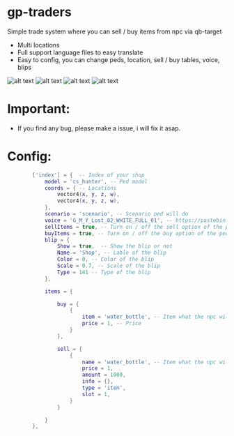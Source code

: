 # gp-traders
Simple trade system where you can sell / buy items from npc via qb-target

- Multi locations
- Full support language files to easy translate
- Easy to config, you can change peds, location, sell / buy tables, voice, blips

![alt text](https://i.imgur.com/T1AcMwk.png)
![alt text](https://i.imgur.com/tkTknzc.png)
![alt text](https://i.imgur.com/GCpkJRS.png)
![alt text](https://i.imgur.com/7QRsfAI.png)

# Important: 
- If you find any bug, please make a issue, i will fix it asap.

# Config: 

```lua
        ['index'] = {  -- Index of your shop
            model = 'cs_hunter', -- Ped model
            coords = { -- Locations
                vector4(x, y, z, w),
                vector4(x, y, z, w),
            },
            scenario = 'scenario', -- Scenario ped will do
            voice = 'G_M_Y_Lost_02_WHITE_FULL_01', -- https://pastebin.com/FTeAj4yZ -- Voice of the ped
            sellItems = true, -- Turn on / off the sell option of the ped
            buyItems = true, -- Turn on / off the buy option of the ped
            blip = { 
                Show = true,  -- Show the blip or not
                Name = 'Shop', -- Lable of the blip
                Color = 0, -- Color of the blip
                Scale = 0.7, -- Scale of the blip
                Type = 141 -- Type of the blip
            },

            items = {

                buy = {
                    {
                        item = 'water_bottle', -- Item what the npc will buy from the player
                        price = 1, -- Price
                    }
                },

                sell = { 
                    {
                        name = 'water_bottle', -- Item what the npc will sell to the player 
                        price = 1,
                        amount = 1000,
                        info = {},
                        type = 'item',
                        slot = 1,
                    }
                }

            }
        },
```
